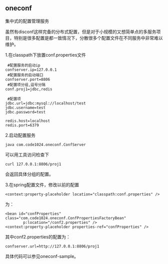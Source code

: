 ## oneconf
集中式的配置管理服务

虽然有disconf这样完备的分布式配置，但是对于小规模的又想简单点的多服务项目，特别是很多配置是都一致情况下，分散很多个配置文件在不同服务中非常难以维护。

1.在classpath下放置conf.properties文件

```
 #配置服务的启动ip
confserver.ip=127.0.0.1
 #配置服务的启动端口
confserver.port=8806
 #配置项分组,逗号分隔
conf.proj1=jdbc,redis

 #配置项
jdbc.url=jdbc:mysql://localhost/test
jdbc.username=test
jdbc.password=test

redis.host=localhost
redis.port=6379
```

2.启动配置服务

```
java com.code1024.oneconf.ConfServer
```

可以用工具访问检查下

```
curl 127.0.0.1:8806/proj1
```

会返回具体分组的配置。

3.在spring配置文件，修改以前的配置

```
<context:property-placeholder location="classpath:conf.properties" />
```

为：

```
<bean id="confProperties" class="com.code1024.oneconf.ConfPropertiesFactoryBean"
		p:location="/conf2.properties" />
<context:property-placeholder properties-ref="confProperties" />
```

其中conf2.properties的配置为：

```
confserver.url=http://127.0.0.1:8806/proj1
```

具体代码可以参见oneconf-sample。
